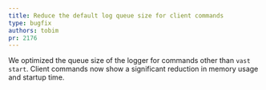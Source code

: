 ```yaml
---
title: Reduce the default log queue size for client commands
type: bugfix
authors: tobim
pr: 2176
---
```


We optimized the queue size of the logger for commands other than `vast start`.
Client commands now show a significant reduction in memory usage and startup
time.
